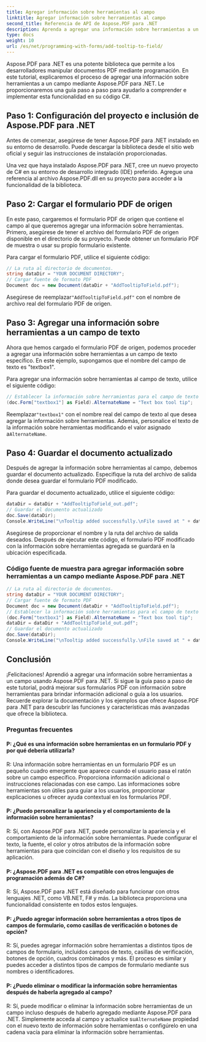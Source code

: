 ```yaml
---
title: Agregar información sobre herramientas al campo
linktitle: Agregar información sobre herramientas al campo
second_title: Referencia de API de Aspose.PDF para .NET
description: Aprenda a agregar una información sobre herramientas a un campo con Aspose.PDF para .NET.
type: docs
weight: 10
url: /es/net/programming-with-forms/add-tooltip-to-field/
---
```

Aspose.PDF para .NET es una potente biblioteca que permite a los desarrolladores manipular documentos PDF mediante programación. En este tutorial, explicaremos el proceso de agregar una información sobre herramientas a un campo mediante Aspose.PDF para .NET. Le proporcionaremos una guía paso a paso para ayudarlo a comprender e implementar esta funcionalidad en su código C#.

## Paso 1: Configuración del proyecto e inclusión de Aspose.PDF para .NET

Antes de comenzar, asegúrese de tener Aspose.PDF para .NET instalado en su entorno de desarrollo. Puede descargar la biblioteca desde el sitio web oficial y seguir las instrucciones de instalación proporcionadas.

Una vez que haya instalado Aspose.PDF para .NET, cree un nuevo proyecto de C# en su entorno de desarrollo integrado (IDE) preferido. Agregue una referencia al archivo Aspose.PDF.dll en su proyecto para acceder a la funcionalidad de la biblioteca.

## Paso 2: Cargar el formulario PDF de origen

En este paso, cargaremos el formulario PDF de origen que contiene el campo al que queremos agregar una información sobre herramientas. Primero, asegúrese de tener el archivo del formulario PDF de origen disponible en el directorio de su proyecto. Puede obtener un formulario PDF de muestra o usar su propio formulario existente.

Para cargar el formulario PDF, utilice el siguiente código:

```csharp
// La ruta al directorio de documentos.
string dataDir = "YOUR DOCUMENT DIRECTORY";
// Cargar fuente de formato PDF
Document doc = new Document(dataDir + "AddTooltipToField.pdf");
```

 Asegúrese de reemplazar`"AddTooltipToField.pdf"` con el nombre de archivo real del formulario PDF de origen.

## Paso 3: Agregar una información sobre herramientas a un campo de texto

Ahora que hemos cargado el formulario PDF de origen, podemos proceder a agregar una información sobre herramientas a un campo de texto específico. En este ejemplo, supongamos que el nombre del campo de texto es "textbox1".

Para agregar una información sobre herramientas al campo de texto, utilice el siguiente código:

```csharp
// Establecer la información sobre herramientas para el campo de texto
(doc.Form["textbox1"] as Field).AlternateName = "Text box tool tip";
```

 Reemplazar`"textbox1"` con el nombre real del campo de texto al que desea agregar la información sobre herramientas. Además, personalice el texto de la información sobre herramientas modificando el valor asignado a`AlternateName`.

## Paso 4: Guardar el documento actualizado

Después de agregar la información sobre herramientas al campo, debemos guardar el documento actualizado. Especifique la ruta del archivo de salida donde desea guardar el formulario PDF modificado.

Para guardar el documento actualizado, utilice el siguiente código:

```csharp
dataDir = dataDir + "AddTooltipToField_out.pdf";
// Guardar el documento actualizado
doc.Save(dataDir);
Console.WriteLine("\nTooltip added successfully.\nFile saved at " + dataDir);
```

Asegúrese de proporcionar el nombre y la ruta del archivo de salida deseados. Después de ejecutar este código, el formulario PDF modificado con la información sobre herramientas agregada se guardará en la ubicación especificada.

### Código fuente de muestra para agregar información sobre herramientas a un campo mediante Aspose.PDF para .NET 

```csharp
// La ruta al directorio de documentos.
string dataDir = "YOUR DOCUMENT DIRECTORY";
// Cargar fuente de formato PDF
Document doc = new Document(dataDir + "AddTooltipToField.pdf");
// Establecer la información sobre herramientas para el campo de texto
(doc.Form["textbox1"] as Field).AlternateName = "Text box tool tip";
dataDir = dataDir + "AddTooltipToField_out.pdf";
// Guardar el documento actualizado
doc.Save(dataDir);
Console.WriteLine("\nTooltip added successfully.\nFile saved at " + dataDir);
```

## Conclusión

¡Felicitaciones! Aprendió a agregar una información sobre herramientas a un campo usando Aspose.PDF para .NET. Si sigue la guía paso a paso de este tutorial, podrá mejorar sus formularios PDF con información sobre herramientas para brindar información adicional o guía a los usuarios. Recuerde explorar la documentación y los ejemplos que ofrece Aspose.PDF para .NET para descubrir las funciones y características más avanzadas que ofrece la biblioteca.

### Preguntas frecuentes

#### P: ¿Qué es una información sobre herramientas en un formulario PDF y por qué debería utilizarla?

R: Una información sobre herramientas en un formulario PDF es un pequeño cuadro emergente que aparece cuando el usuario pasa el ratón sobre un campo específico. Proporciona información adicional o instrucciones relacionadas con ese campo. Las informaciones sobre herramientas son útiles para guiar a los usuarios, proporcionar explicaciones u ofrecer ayuda contextual en los formularios PDF.

#### P: ¿Puedo personalizar la apariencia y el comportamiento de la información sobre herramientas?

R: Sí, con Aspose.PDF para .NET, puede personalizar la apariencia y el comportamiento de la información sobre herramientas. Puede configurar el texto, la fuente, el color y otros atributos de la información sobre herramientas para que coincidan con el diseño y los requisitos de su aplicación.

#### P: ¿Aspose.PDF para .NET es compatible con otros lenguajes de programación además de C#?

R: Sí, Aspose.PDF para .NET está diseñado para funcionar con otros lenguajes .NET, como VB.NET, F# y más. La biblioteca proporciona una funcionalidad consistente en todos estos lenguajes.

#### P: ¿Puedo agregar información sobre herramientas a otros tipos de campos de formulario, como casillas de verificación o botones de opción?

R: Sí, puedes agregar información sobre herramientas a distintos tipos de campos de formulario, incluidos campos de texto, casillas de verificación, botones de opción, cuadros combinados y más. El proceso es similar y puedes acceder a distintos tipos de campos de formulario mediante sus nombres o identificadores.

#### P: ¿Puedo eliminar o modificar la información sobre herramientas después de haberla agregado al campo?

 R: Sí, puede modificar o eliminar la información sobre herramientas de un campo incluso después de haberlo agregado mediante Aspose.PDF para .NET. Simplemente acceda al campo y actualice su`AlternateName` propiedad con el nuevo texto de información sobre herramientas o configúrelo en una cadena vacía para eliminar la información sobre herramientas.